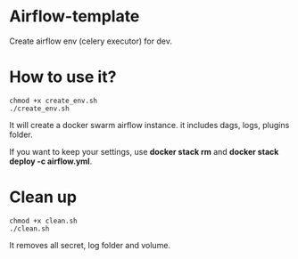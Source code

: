# Airflow-template
Create airflow env (celery executor) for dev. 


# How to use it?

```
chmod +x create_env.sh
./create_env.sh
```

It will create a docker swarm airflow instance. it includes dags, logs, plugins folder.

If you want to keep your settings, use **docker stack rm** and **docker stack deploy -c airflow.yml**.

# Clean up

```
chmod +x clean.sh
./clean.sh
```

It removes all secret, log folder and volume.